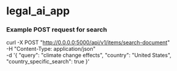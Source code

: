# legal_ai_app

### Example POST request for search

curl -X POST "http://0.0.0.0:5000/api/v1/items/search-document" \
     -H "Content-Type: application/json" \
     -d '{
       "query": "climate change effects",
       "country": "United States",
       "country_specific_search": true
     }'